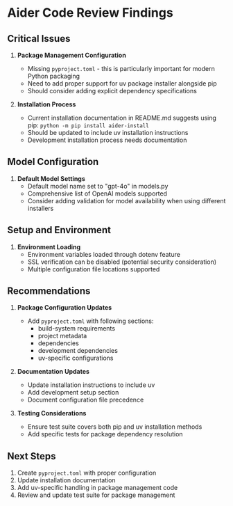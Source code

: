 # Aider Code Review Findings

## Critical Issues

1. **Package Management Configuration**
   - Missing `pyproject.toml` - this is particularly important for modern Python packaging
   - Need to add proper support for uv package installer alongside pip
   - Should consider adding explicit dependency specifications

2. **Installation Process**
   - Current installation documentation in README.md suggests using pip: `python -m pip install aider-install`
   - Should be updated to include uv installation instructions
   - Development installation process needs documentation

## Model Configuration

1. **Default Model Settings**
   - Default model name set to "gpt-4o" in models.py
   - Comprehensive list of OpenAI models supported
   - Consider adding validation for model availability when using different installers

## Setup and Environment

1. **Environment Loading**
   - Environment variables loaded through dotenv feature
   - SSL verification can be disabled (potential security consideration)
   - Multiple configuration file locations supported

## Recommendations

1. **Package Configuration Updates**
   - Add `pyproject.toml` with following sections:
     - build-system requirements
     - project metadata
     - dependencies
     - development dependencies
     - uv-specific configurations

2. **Documentation Updates**
   - Update installation instructions to include uv
   - Add development setup section
   - Document configuration file precedence

3. **Testing Considerations**
   - Ensure test suite covers both pip and uv installation methods
   - Add specific tests for package dependency resolution

## Next Steps

1. Create `pyproject.toml` with proper configuration
2. Update installation documentation
3. Add uv-specific handling in package management code
4. Review and update test suite for package management